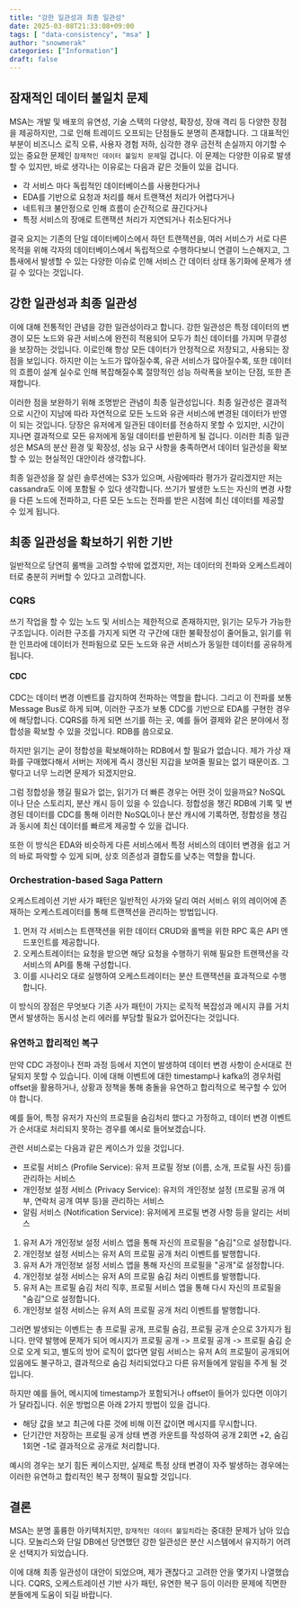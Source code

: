 ```yaml
---
title: "강한 일관성과 최종 일관성"
date: 2025-03-08T21:33:08+09:00
tags: [ "data-consistency", "msa" ]
author: "snowmerak"
categories: ["Information"]
draft: false
---
```


## 잠재적인 데이터 불일치 문제

MSA는 개발 및 배포의 유연성, 기술 스택의 다양성, 확장성, 장애 격리 등 다양한 장점을 제공하지만, 그로 인해 트레이드 오프되는 단점들도 분명히 존재합니다. 그 대표적인 부분이 비즈니스 로직 오류, 사용자 경험 저하, 심각한 경우 금전적 손실까지 야기할 수 있는 중요한 문제인 `잠재적인 데이터 불일치 문제`일 겁니다. 이 문제는 다양한 이유로 발생할 수 있지만, 바로 생각나는 이유로는 다음과 같은 것들이 있을 겁니다.

- 각 서비스 마다 독립적인 데이터베이스를 사용한다거나
- EDA를 기반으로 요청과 처리를 해서 트랜잭션 처리가 어렵다거나
- 네트워크 불안정으로 인해 흐름이 순간적으로 끊긴다거나
- 특정 서비스의 장애로 트랜잭션 처리가 지연되거나 취소된다거나

결국 요지는 기존의 단일 데이터베이스에서 하던 트랜잭션을, 여러 서비스가 서로 다른 목적을 위해 각자의 데이터베이스에서 독립적으로 수행하다보니 연결이 느슨해지고, 그 틈새에서 발생할 수 있는 다양한 이슈로 인해 서비스 간 데이터 상태 동기화에 문제가 생길 수 있다는 것입니다.

## 강한 일관성과 최종 일관성

이에 대해 전통적인 관념을 강한 일관성이라고 합니다. 강한 일관성은 특정 데이터의 변경이 모든 노드와 유관 서비스에 완전히 적용되어 모두가 최신 데이터를 가지며 무결성을 보장하는 것입니다. 이로인해 항상 모든 데이터가 안정적으로 저장되고, 사용되는 장점을 보입니다. 하지만 이는 노드가 많아질수록, 유관 서비스가 많아질수록, 또한 데이터의 흐름이 설계 실수로 인해 복잡해질수록 절망적인 성능 하락폭을 보이는 단점, 또한 존재합니다.

이러한 점을 보완하기 위해 조명받은 관념이 최종 일관성입니다. 최종 일관성은 결과적으로 시간이 지남에 따라 자연적으로 모든 노드와 유관 서비스에 변경된 데이터가 반영이 되는 것입니다. 당장은 유저에게 일관된 데이터를 전송하지 못할 수 있지만, 시간이 지나면 결과적으로 모든 유저에게 동일 데이터를 반환하게 될 겁니다. 이러한 최종 일관성은 MSA의 분산 환경 및 확장성, 성능 요구 사항을 충족하면서 데이터 일관성을 확보할 수 있는 현실적인 대안이라 생각합니다.

최종 일관성을 잘 살린 솔루션에는 S3가 있으며, 사람에따라 평가가 갈리겠지만 저는 cassandra도 이에 포함될 수 있다 생각합니다. 쓰기가 발생한 노드는 자신의 변경 사항을 다른 노드에 전파하고, 다른 모든 노드는 전파를 받은 시점에 최신 데이터를 제공할 수 있게 됩니다.

## 최종 일관성을 확보하기 위한 기반

일반적으로 당연히 롤백을 고려할 수밖에 없겠지만, 저는 데이터의 전파와 오케스트레이터로 충분히 커버할 수 있다고 고려합니다.

### CQRS

쓰기 작업을 할 수 있는 노드 및 서비스는 제한적으로 존재하지만, 읽기는 모두가 가능한 구조입니다. 이러한 구조를 가지게 되면 각 구간에 대한 불확정성이 줄어들고, 읽기를 위한 인프라에 데이터가 전파됨으로 모든 노드와 유관 서비스가 동일한 데이터를 공유하게 됩니다.

#### CDC

CDC는 데이터 변경 이벤트를 감지하여 전파하는 역할을 합니다. 그리고 이 전파를 보통 Message Bus로 하게 되며, 이러한 구조가 보통 CDC를 기반으로 EDA를 구현한 경우에 해당합니다. CQRS를 하게 되면 쓰기를 하는 곳, 예를 들어 결제와 같은 분야에서 정합성을 확보할 수 있을 것입니다. RDB를 씀으로요.

하지만 읽기는 굳이 정합성을 확보해야하는 RDB에서 할 필요가 없습니다. 제가 가상 재화를 구매했다해서 서버는 저에게 즉시 갱신된 지갑을 보여줄 필요는 없기 때문이죠. 그렇다고 너무 느리면 문제가 되겠지만요.

그럼 정합성을 챙길 필요가 없는, 읽기가 더 빠른 경우는 어떤 것이 있을까요? NoSQL이나 단순 스토리지, 분산 캐시 등이 있을 수 있습니다. 정합성을 챙긴 RDB에 기록 및 변경된 데이터를 CDC를 통해 이러한 NoSQL이나 분산 캐시에 기록하면, 정합성을 챙김과 동시에 최신 데이터를 빠르게 제공할 수 있을 겁니다.

또한 이 방식은 EDA와 비슷하게 다른 서비스에서 특정 서비스의 데이터 변경을 쉽고 거의 바로 파악할 수 있게 되며, 상호 의존성과 결합도를 낮추는 역할을 합니다.

### Orchestration-based Saga Pattern

오케스트레이션 기반 사가 패턴은 일반적인 사가와 달리 여러 서비스 위의 레이어에 존재하는 오케스트레이터를 통해 트랜잭션을 관리하는 방법입니다.

1. 먼저 각 서비스는 트랜잭션을 위한 데이터 CRUD와 롤백을 위한 RPC 혹은 API 엔드포인트를 제공합니다.
2. 오케스트레이터는 요청을 받으면 해당 요청을 수행하기 위해 필요한 트랜잭션을 각 서비스의 API를 통해 구성합니다.
3. 이를 시나리오 대로 실행하여 오케스트레이터는 분산 트랜잭션을 효과적으로 수행합니다.

이 방식의 장점은 무엇보다 기존 사가 패턴이 가지는 로직적 복잡성과 메시지 큐를 거치면서 발생하는 동시성 논리 에러를 부담할 필요가 없어진다는 것입니다. 

### 유연하고 합리적인 복구

만약 CDC 과정이나 전파 과정 등에서 지연이 발생하여 데이터 변경 사항이 순서대로 전달되지 못할 수 있습니다. 이에 대해 이벤트에 대한 timestamp나 kafka의 경우처럼 offset을 활용하거나, 상황과 정책을 통해 충돌을 유연하고 합리적으로 복구할 수 있어야 합니다.

예를 들어, 특정 유저가 자신의 프로필을 숨김처리 했다고 가정하고, 데이터 변경 이벤트가 순서대로 처리되지 못하는 경우를 예시로 들어보겠습니다.

관련 서비스로는 다음과 같은 케이스가 있을 것입니다.

- 프로필 서비스 (Profile Service): 유저 프로필 정보 (이름, 소개, 프로필 사진 등)를 관리하는 서비스
- 개인정보 설정 서비스 (Privacy Service): 유저의 개인정보 설정 (프로필 공개 여부, 연락처 공개 여부 등)을 관리하는 서비스
- 알림 서비스 (Notification Service): 유저에게 프로필 변경 사항 등을 알리는 서비스 

1. 유저 A가 개인정보 설정 서비스 앱을 통해 자신의 프로필을 "숨김"으로 설정합니다.
2. 개인정보 설정 서비스는 유저 A의 프로필 공개 처리 이벤트를 발행합니다.
3. 유저 A가 개인정보 설정 서비스 앱을 통해 자신의 프로필을 "공개"로 설정합니다.
4. 개인정보 설정 서비스는 유저 A의 프로필 숨김 처리 이벤트를 발행합니다.
5. 유저 A는 프로필 숨김 처리 직후, 프로필 서비스 앱을 통해 다시 자신의 프로필을 "숨김"으로 설정합니다.
6. 개인정보 설정 서비스는 유저 A의 프로필 공개 처리 이벤트를 발행합니다.

그러면 발생되는 이벤트는 총 프로필 공개, 프로필 숨김, 프로필 공개 순으로 3가지가 됩니다. 만약 발행에 문제가 되어 메시지가 프로필 공개 -> 프로필 공개 -> 프로필 숨김 순으로 오게 되고, 별도의 방어 로직이 없다면 알림 서비스는 유저 A의 프로필이 공개되어 있음에도 불구하고, 결과적으로 숨김 처리되었다고 다른 유저들에게 알림을 주게 될 것입니다.

하지만 예를 들어, 메시지에 timestamp가 포함되거나 offset이 들어가 있다면 이야기가 달라집니다. 쉬운 방법으론 아래 2가지 방법이 있을 겁니다.

- 해당 값을 보고 최근에 다룬 것에 비해 이전 값이면 메시지를 무시합니다.
- 단기간만 저장하는 프로필 공개 상태 변경 카운트를 작성하여 공개 2회면 +2, 숨김 1회면 -1로 결과적으로 공개로 처리합니다.

예시의 경우는 보기 힘든 케이스지만, 실제로 특정 상태 변경이 자주 발생하는 경우에는 이러한 유연하고 합리적인 복구 정책이 필요할 것입니다.

## 결론

MSA는 분명 훌륭한 아키텍처지만, `잠재적인 데이터 불일치`라는 중대한 문제가 남아 있습니다. 모놀리스와 단일 DB에선 당연했던 강한 일관성은 분산 시스템에서 유지하기 어려운 선택지가 되었습니다.

이에 대해 최종 일관성이 대안이 되었으며, 제가 괜찮다고 고려한 안을 몇가지 나열했습니다. CQRS, 오케스트레이션 기반 사가 패턴, 유연한 복구 등이 이러한 문제에 직면한 분들에게 도움이 되길 바랍니다.
